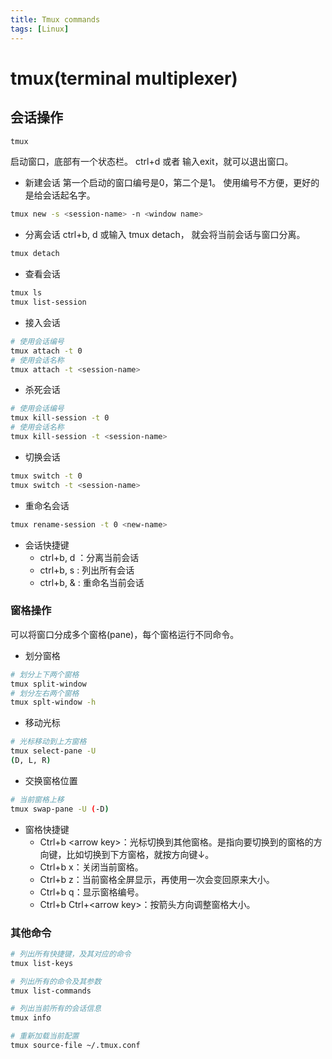 ```yaml
---
title: Tmux commands
tags: [Linux]
---
```

# tmux(terminal multiplexer)

## 会话操作

``` bash
tmux
```

启动窗口，底部有一个状态栏。
ctrl+d 或者 输入exit，就可以退出窗口。

- 新建会话
第一个启动的窗口编号是0，第二个是1。
使用编号不方便，更好的是给会话起名字。

``` bash
tmux new -s <session-name> -n <window name>
```

- 分离会话
ctrl+b, d 或输入 tmux detach， 就会将当前会话与窗口分离。

``` bash
tmux detach
```

- 查看会话

``` bash
tmux ls 
tmux list-session
```

- 接入会话

``` bash
# 使用会话编号
tmux attach -t 0
# 使用会话名称
tmux attach -t <session-name>
```

- 杀死会话

``` bash
# 使用会话编号
tmux kill-session -t 0
# 使用会话名称
tmux kill-session -t <session-name>
```

- 切换会话

``` bash
tmux switch -t 0
tmux switch -t <session-name>
```

- 重命名会话

``` bash
tmux rename-session -t 0 <new-name>
```

- 会话快捷键
  - ctrl+b, d ：分离当前会话
  - ctrl+b, s : 列出所有会话
  - ctrl+b, & : 重命名当前会话

### 窗格操作

可以将窗口分成多个窗格(pane)，每个窗格运行不同命令。

- 划分窗格

``` bash
# 划分上下两个窗格
tmux split-window
# 划分左右两个窗格
tmux splt-window -h
```

- 移动光标

``` bash
# 光标移动到上方窗格
tmux select-pane -U
(D, L, R)
```

- 交换窗格位置

``` bash
# 当前窗格上移
tmux swap-pane -U (-D)
```

- 窗格快捷键
  - Ctrl+b \<arrow key>：光标切换到其他窗格。<arrow key>是指向要切换到的窗格的方向键，比如切换到下方窗格，就按方向键↓。
  - Ctrl+b x：关闭当前窗格。
  - Ctrl+b z：当前窗格全屏显示，再使用一次会变回原来大小。
  - Ctrl+b q：显示窗格编号。
  - Ctrl+b Ctrl+\<arrow key>：按箭头方向调整窗格大小。

### 其他命令

``` bash
# 列出所有快捷键，及其对应的命令
tmux list-keys

# 列出所有的命令及其参数
tmux list-commands

# 列出当前所有的会话信息
tmux info

# 重新加载当前配置
tmux source-file ~/.tmux.conf
```
